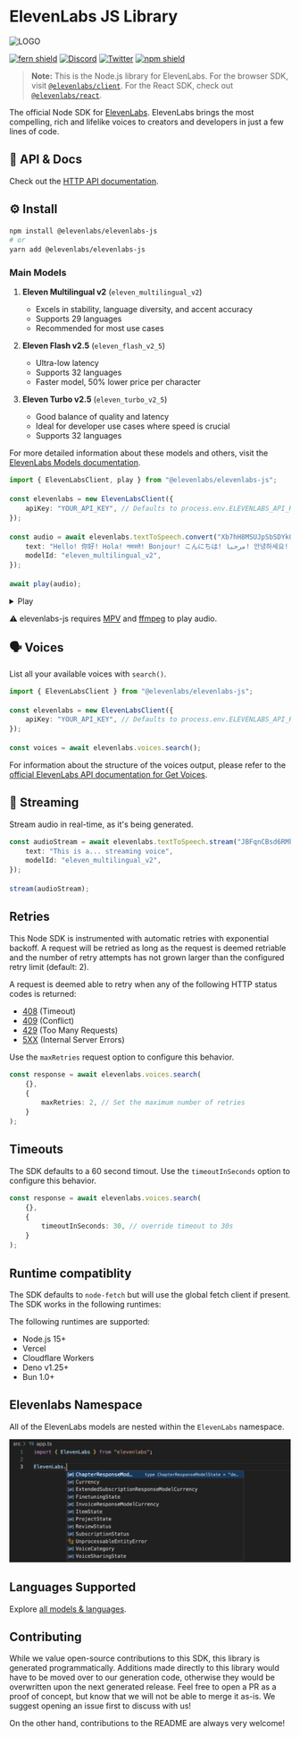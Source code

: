 # ElevenLabs JS Library

![LOGO](https://github.com/elevenlabs/elevenlabs-python/assets/12028621/21267d89-5e82-4e7e-9c81-caf30b237683)

[![fern shield](https://img.shields.io/badge/%F0%9F%8C%BF-SDK%20generated%20by%20Fern-brightgreen)](https://buildwithfern.com/?utm_source=fern-elevenlabs/elevenlabs-python/readme)
[![Discord](https://badgen.net/badge/black/ElevenLabs/icon?icon=discord&label)](https://discord.gg/elevenlabs)
[![Twitter](https://badgen.net/badge/black/elevenlabsio/icon?icon=twitter&label)](https://twitter.com/elevenlabsio)
[![npm shield](https://img.shields.io/npm/v/elevenlabs)](https://www.npmjs.com/package/@elevenlabs/elevenlabs-js)

> **Note:** This is the Node.js library for ElevenLabs. For the browser SDK, visit [`@elevenlabs/client`](https://www.npmjs.com/package/@elevenlabs/client). For the React SDK, check out [`@elevenlabs/react`](https://www.npmjs.com/package/@elevenlabs/react).

The official Node SDK for [ElevenLabs](https://elevenlabs.io/). ElevenLabs brings the most compelling, rich and lifelike voices to creators and developers in just a few lines of code.

## 📖 API & Docs

Check out the [HTTP API documentation](https://elevenlabs.io/docs/api-reference).

## ⚙️ Install

```bash
npm install @elevenlabs/elevenlabs-js
# or
yarn add @elevenlabs/elevenlabs-js
```

### Main Models

1. **Eleven Multilingual v2** (`eleven_multilingual_v2`)

    - Excels in stability, language diversity, and accent accuracy
    - Supports 29 languages
    - Recommended for most use cases

2. **Eleven Flash v2.5** (`eleven_flash_v2_5`)

    - Ultra-low latency
    - Supports 32 languages
    - Faster model, 50% lower price per character

2. **Eleven Turbo v2.5** (`eleven_turbo_v2_5`)

    - Good balance of quality and latency
    - Ideal for developer use cases where speed is crucial
    - Supports 32 languages

For more detailed information about these models and others, visit the [ElevenLabs Models documentation](https://elevenlabs.io/docs/models).

```ts
import { ElevenLabsClient, play } from "@elevenlabs/elevenlabs-js";

const elevenlabs = new ElevenLabsClient({
    apiKey: "YOUR_API_KEY", // Defaults to process.env.ELEVENLABS_API_KEY
});

const audio = await elevenlabs.textToSpeech.convert("Xb7hH8MSUJpSbSDYk0k2", {
    text: "Hello! 你好! Hola! नमस्ते! Bonjour! こんにちは! مرحبا! 안녕하세요! Ciao! Cześć! Привіт! வணக்கம்!",
    modelId: "eleven_multilingual_v2",
});

await play(audio);
```

<details> <summary> Play </summary>

<i> Don't forget to unmute the player! </i>

[audio (3).webm](https://github.com/elevenlabs/elevenlabs-python/assets/12028621/778fd3ed-0a3a-4d66-8f73-faee099dfdd6)

</details>

⚠️ elevenlabs-js requires [MPV](https://mpv.io/) and [ffmpeg](https://ffmpeg.org/) to play audio.

## 🗣️ Voices

List all your available voices with `search()`.

```ts
import { ElevenLabsClient } from "@elevenlabs/elevenlabs-js";

const elevenlabs = new ElevenLabsClient({
    apiKey: "YOUR_API_KEY", // Defaults to process.env.ELEVENLABS_API_KEY
});

const voices = await elevenlabs.voices.search();
```

For information about the structure of the voices output, please refer to the [official ElevenLabs API documentation for Get Voices](https://elevenlabs.io/docs/api-reference/get-voices).

## 🚿 Streaming

Stream audio in real-time, as it's being generated.

```ts
const audioStream = await elevenlabs.textToSpeech.stream("JBFqnCBsd6RMkjVDRZzb", {
    text: "This is a... streaming voice",
    modelId: "eleven_multilingual_v2",
});

stream(audioStream);
```

## Retries

This Node SDK is instrumented with automatic retries with exponential backoff. A request will be
retried as long as the request is deemed retriable and the number of retry attempts has not grown larger
than the configured retry limit (default: 2).

A request is deemed able to retry when any of the following HTTP status codes is returned:

-   [408](https://developer.mozilla.org/en-US/docs/Web/HTTP/Status/408) (Timeout)
-   [409](https://developer.mozilla.org/en-US/docs/Web/HTTP/Status/409) (Conflict)
-   [429](https://developer.mozilla.org/en-US/docs/Web/HTTP/Status/429) (Too Many Requests)
-   [5XX](https://developer.mozilla.org/en-US/docs/Web/HTTP/Status/500) (Internal Server Errors)

Use the `maxRetries` request option to configure this behavior.

```ts
const response = await elevenlabs.voices.search(
    {},
    {
        maxRetries: 2, // Set the maximum number of retries
    }
);
```

## Timeouts

The SDK defaults to a 60 second timout. Use the `timeoutInSeconds` option to
configure this behavior.

```ts
const response = await elevenlabs.voices.search(
    {},
    {
        timeoutInSeconds: 30, // override timeout to 30s
    }
);
```

## Runtime compatiblity

The SDK defaults to `node-fetch` but will use the global fetch client if present. The SDK
works in the following runtimes:

The following runtimes are supported:

-   Node.js 15+
-   Vercel
-   Cloudflare Workers
-   Deno v1.25+
-   Bun 1.0+

## Elevenlabs Namespace

All of the ElevenLabs models are nested within the `ElevenLabs` namespace.

![Alt text](assets/namespace.png)

## Languages Supported

Explore [all models & languages](https://elevenlabs.io/docs/models).

## Contributing

While we value open-source contributions to this SDK, this library is generated programmatically. Additions made directly to this library would have to be moved over to our generation code, otherwise they would be overwritten upon the next generated release. Feel free to open a PR as a proof of concept, but know that we will not be able to merge it as-is. We suggest opening an issue first to discuss with us!

On the other hand, contributions to the README are always very welcome!
